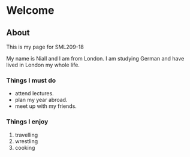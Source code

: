 <h1>Welcome</h1>

<h2> About </h2>
<p>This is my page for SML209-18</p>
<p> My name is Niall and I am from London. I am studying German and have lived in London my whole life.</p>

<h3>Things I must do</h3>
  <ul>
  <li>attend lectures.</li>
  <li> plan my year abroad.</li>
  <li>meet up with my friends.</li>
  </ul>
  
  <h3>Things I enjoy</h3>
  <ol> 
  <li> travelling</li>  
  <li> wrestling</li>  
  <li> cooking</li>
  </ol>
